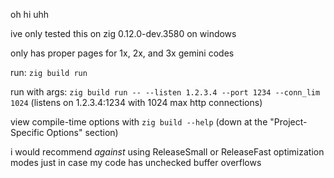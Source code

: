 oh hi uhh

ive only tested this on zig 0.12.0-dev.3580 on windows

only has proper pages for 1x, 2x, and 3x gemini codes

run: `zig build run`

run with args: `zig build run -- --listen 1.2.3.4 --port 1234 --conn_lim 1024` (listens on 1.2.3.4:1234 with 1024 max http connections)

view compile-time options with `zig build --help` (down at the "Project-Specific Options" section)

i would recommend *against* using ReleaseSmall or ReleaseFast optimization modes just in case my code has unchecked buffer overflows
